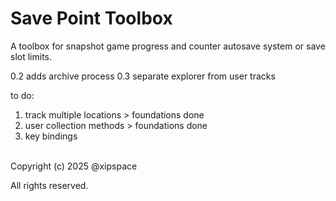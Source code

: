 # Save Point Toolbox


A toolbox for snapshot game progress and counter autosave system or save slot limits.


0.2 adds archive process
0.3 separate explorer from user tracks

to do:
1. track multiple locations > foundations done
2. user collection methods > foundations done
3. key bindings

<br>
Copyright (c) 2025 @xipspace

All rights reserved.